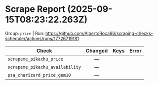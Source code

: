 # Scrape Report (2025-09-15T08:23:22.263Z)

Group: `price`  |  Run: https://github.com/AlbertoRoca96/scraping-checks-scheduler/actions/runs/17726719181

| Check | Changed | Keys | Error |
|---|:---:|:--|:--|
| `scrapeme_pikachu_price` | — |  |  |
| `scrapeme_pikachu_availability` | — |  |  |
| `psa_charizard_price_gem10` | — |  |  |
